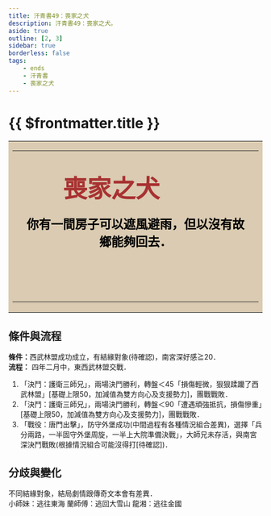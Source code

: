 ```yaml
---
title: 汗青書49：喪家之犬
description: 汗青書49：喪家之犬。
aside: true
outline: [2, 3]
sidebar: true
borderless: false
tags:
    - ends
    - 汗青書
    - 喪家之犬
---
```


# {{ $frontmatter.title }}

<table style="text-align:center;">
    <tr>
        <td WIDTH=500 BGCOLOR="#dacbb2">
            <hr><br>
            <font size="7" color="#a83232"> <strong>喪家之犬&emsp;&emsp;</strong></font>
            <br>
            <br>
            <font size="5" color="000000">
            <strong>
            你有一間房子可以遮風避雨，但以沒有故<br>
            鄉能夠回去．<br>
            <br>
            <br>
            <br>
            </strong>
            </font>
            <hr>
        </td>
    </tr>
</table>

## 條件與流程
<b>條件：</b>西武林盟成功成立，有結緣對象(待確認)，南宮深好感≧20．<br>
<b>流程：</b>
四年二月中，東西武林盟交戰．<br>
1. 「決鬥：護衛三師兄」，兩場決鬥勝利，轉盤＜45「損傷輕微，狠狠蹂躪了西武林盟」[基礎上限50，加減值為雙方向心及支援勢力]，團戰戰敗．<br>
2. 「決鬥：護衛三師兄」，兩場決鬥勝利，轉盤＜90「遭遇頑強抵抗，損傷慘重」[基礎上限50，加減值為雙方向心及支援勢力]，團戰戰敗．<br>
3. 「戰役：唐門出擊」，防守外堡成功(中間過程有各種情況組合差異)，選擇「兵分兩路，一半固守外堡周旋，一半上大院準備決戰」，大師兄未存活，與南宮深決鬥戰敗(根據情況組合可能沒得打[待確認])．<br>

## 分歧與變化
不同結緣對象，結局劇情跟傳奇文本會有差異．<br>
小師妹：逃往東海
蘭師傅：逃回大雪山
龍湘：逃往金國
